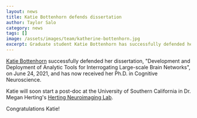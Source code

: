 ```yaml
---
layout: news
title: Katie Bottenhorn defends dissertation
author: Taylor Salo
category: news
tags: []
image: /assets/images/team/katherine-bottenhorn.jpg
excerpt: Graduate student Katie Bottenhorn has successfully defended her dissertation
---
```


[Katie Bottenhorn](/team/bottenhorn-katherine) successfully defended her dissertation,
"Development and Deployment of Analytic Tools for Interrogating Large-scale Brain Networks", on June 24, 2021,
and has now received her Ph.D. in Cognitive Neuroscience.

Katie will soon start a post-doc at the University of Southern California in
Dr. Megan Herting's [Herting Neuroimaging Lab](https://hertinglab.usc.edu).

Congratulations Katie!
